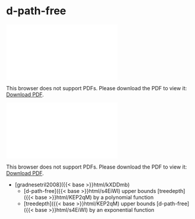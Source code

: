 # d-path-free




<object data="../local_s4EiWI.pdf" type="application/pdf" width="100%" height="480px"><embed src="../local_s4EiWI.pdf"><p>This browser does not support PDFs. Please download the PDF to view it: <a href="../local_s4EiWI.pdf">Download PDF</a>.</p></embed></object>


<object data="../inclusions_s4EiWI.pdf" type="application/pdf" width="100%" height="480px"><embed src="../inclusions_s4EiWI.pdf"><p>This browser does not support PDFs. Please download the PDF to view it: <a href="../inclusions_s4EiWI.pdf">Download PDF</a>.</p></embed></object>

*  [gradnesetril2008]({{< base >}}html/kXDDmb)
    * [d-path-free]({{< base >}}html/s4EiWI) upper bounds [treedepth]({{< base >}}html/KEP2qM) by a polynomial function
    * [treedepth]({{< base >}}html/KEP2qM) upper bounds [d-path-free]({{< base >}}html/s4EiWI) by an exponential function
